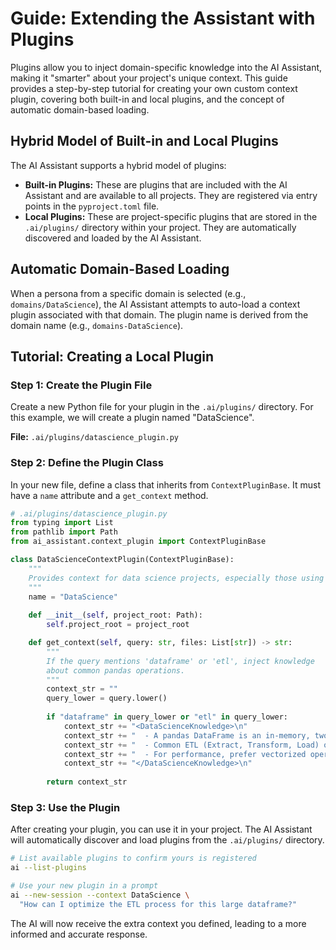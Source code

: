 # Guide: Extending the Assistant with Plugins

Plugins allow you to inject domain-specific knowledge into the AI Assistant, making it "smarter" about your project's unique context. This guide provides a step-by-step tutorial for creating your own custom context plugin, covering both built-in and local plugins, and the concept of automatic domain-based loading.

## Hybrid Model of Built-in and Local Plugins

The AI Assistant supports a hybrid model of plugins:
- **Built-in Plugins:** These are plugins that are included with the AI Assistant and are available to all projects. They are registered via entry points in the `pyproject.toml` file.
- **Local Plugins:** These are project-specific plugins that are stored in the `.ai/plugins/` directory within your project. They are automatically discovered and loaded by the AI Assistant.

## Automatic Domain-Based Loading

When a persona from a specific domain is selected (e.g., `domains/DataScience`), the AI Assistant attempts to auto-load a context plugin associated with that domain. The plugin name is derived from the domain name (e.g., `domains-DataScience`).

## Tutorial: Creating a Local Plugin

### Step 1: Create the Plugin File

Create a new Python file for your plugin in the `.ai/plugins/` directory. For this example, we will create a plugin named "DataScience".

**File:** `.ai/plugins/datascience_plugin.py`

### Step 2: Define the Plugin Class

In your new file, define a class that inherits from `ContextPluginBase`. It must have a `name` attribute and a `get_context` method.

```python
# .ai/plugins/datascience_plugin.py
from typing import List
from pathlib import Path
from ai_assistant.context_plugin import ContextPluginBase

class DataScienceContextPlugin(ContextPluginBase):
    """
    Provides context for data science projects, especially those using pandas.
    """
    name = "DataScience"
    
    def __init__(self, project_root: Path):
        self.project_root = project_root

    def get_context(self, query: str, files: List[str]) -> str:
        """
        If the query mentions 'dataframe' or 'etl', inject knowledge
        about common pandas operations.
        """
        context_str = ""
        query_lower = query.lower()
        
        if "dataframe" in query_lower or "etl" in query_lower:
            context_str += "<DataScienceKnowledge>\n"
            context_str += "  - A pandas DataFrame is an in-memory, two-dimensional, labeled data structure.\n"
            context_str += "  - Common ETL (Extract, Transform, Load) operations include merging, grouping, and cleaning data.\n"
            context_str += "  - For performance, prefer vectorized operations over row-by-row iteration.\n"
            context_str += "</DataScienceKnowledge>\n"
        
        return context_str
```

### Step 3: Use the Plugin

After creating your plugin, you can use it in your project. The AI Assistant will automatically discover and load plugins from the `.ai/plugins/` directory.

```bash
# List available plugins to confirm yours is registered
ai --list-plugins

# Use your new plugin in a prompt
ai --new-session --context DataScience \
  "How can I optimize the ETL process for this large dataframe?"
```

The AI will now receive the extra context you defined, leading to a more informed and accurate response.